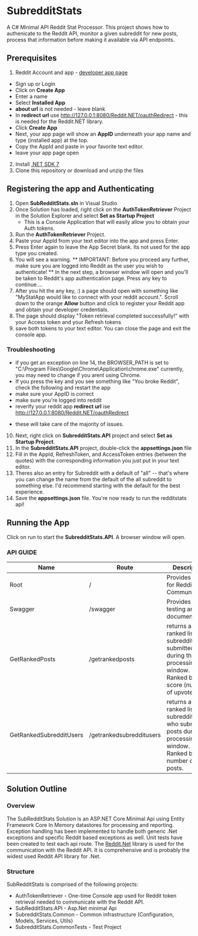 # SubredditStats
A C# Minimal API Reddit Stat Processor. This project shows how to authenicate to the Reddit API, monitor a given subreddit for new posts, process that information before making it available via API endpoints.

## Prerequisites 
1. Reddit Account and app - [developer app page](https://www.reddit.com/prefs/apps)
 * Sign up or Login
 * Click on **Create App**
 * Enter a name
 * Select **Installed App**
 * **about url** is not needed - leave blank
 * In **redirect url** use http://127.0.0.1:8080/Reddit.NET/oauthRedirect - this is needed for the Reddit.NET library.
 * Click **Create App**
 * Next, your app page will show an **AppID** underneath your app name and type (installed app) at the top.
 * Copy the AppId and paste in your favorite text editor.
 * leave your app page open
 
2. Install [.NET SDK 7](https://dotnet.microsoft.com/en-us/download/dotnet/7.0)
1. Clone this repository or download and unzip the files
## Registering the app and Authenticating
1. Open **SubRedditStats.sln** in Visual Studio
2. Once Solution has loaded, right click on the **AuthTokenRetriever** Project in the Solution Explorer and select **Set as Startup Project**
   * This is a Console Application that will easily allow you to obtain your Auth tokens.
3. Run the **AuthTokenRetriever** Project.
4. Paste your AppId from your text editor into the app and press Enter.
5. Press Enter again to leave the App Secret blank. Its not used for the app type you created.
6. You will see a warning. ** IMPORTANT:  Before you proceed any further, make sure you are logged into Reddit as the user you wish to authenticate! **
   In the next step, a browser window will open and you'll be taken to Reddit's app authentication page.  Press any key to continue....
7. After you hit the any key, :) a page should open with something like "MyStatApp would like to connect with your reddit account.". Scroll down to the orange  **Allow** button and click to register your Reddit app and obtain your developer credentials.
8. The page should display "Token retrieval completed successfully!" with your Access token and your Refresh tokens
9. save both tokens to your text editor. You can close the page and exit the console app.
### Troubleshooting
* if you get an exception on line 14, the BROWSER_PATH is set to "C:\Program Files\Google\Chrome\Application\chrome.exe" currently, you may need to change if you arent using Chrome.
* If you press the key and you see something like "You broke Reddit", check the following and restart the app 
 * make sure your AppID is correct
 * make sure you're logged into reddit
 * reverify your reddit app **redirect url** ise http://127.0.0.1:8080/Reddit.NET/oauthRedirect
- these will take care of the majority of issues.
10. Next, right click on **SubredditStats.API** project and select **Set as Startup Project**.
11. In the **SubredditStats.API** project, double-click the **appsettings.json** file
12. Fill in the AppId, RefreshToken, and AccessToken entries (between the quotes) with the corresponding information you just put in your text editor.
13. Theres also an entry for Subreddit with a default of "all" -- that's where you can change the name from the default of the all subreddit to something else. I'd recommend starting with the default for the best experience.
14. Save the **appsettings.json** file. You're now ready to run the redditstats api!
## Running the App
Click on run to start the **SubredditStats.API**. A browser window will open.

### API GUIDE
| Name  | Route  | Description  |  
|---|---|---|
| Root  | /  | Provides status for Reddit API Communication. | 
| Swagger  | /swagger | Provides API testing and documentation. |
| GetRankedPosts  | /getrankedposts  | returns a ranked list of subreddit posts submitted during the processing window. Ranked by score (number of upvotes).  |   
| GetRankedSubredditUsers  | /getrankedsubredditusers  | returns a ranked list of subreddit users who submitted posts during the processing window. Ranked by total number of posts.  | 
 
## Solution Outline
### Overview
The SubRedditStats Solution is an ASP.NET Core Minimal Api using Entity Framework Core In Memory datastores for processing and reporting. Exception handling has been implemented to handle both generic .Net exceptions and specific Reddit based exceptions as well. Unit tests have been created to test each api route. The [Reddit.Net](https://github.com/sirkris/Reddit.NET) library is used for the communication with the Reddit API. It is comprehensive and is probably the widest used Reddit API library for .Net. 
### Structure
SubRedditStats is comprised of the following projects:
* AuthTokenRetriever - One-time Console app used for Reddit token retrieval needed to communicate with the Reddit API.
* SubRedditStats.API - Asp.Net minimal Api
* SubredditStats.Common - Common infrastructure (Configuration, Models, Services, Utils)
* SubredditStats.CommonTests - Test Project   

